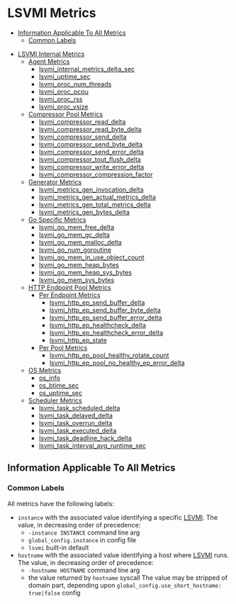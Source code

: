 # LSVMI Metrics

<!-- TOC tocDepth:2..4 chapterDepth:2..6 -->

- [Information Applicable To All Metrics](#information-applicable-to-all-metrics)
  - [Common Labels](#common-labels)

<!-- /TOC -->

<!-- internal_metrics.md -->
- [LSVMI Internal Metrics](internal_metrics.md#lsvmi-internal-metrics)
  - [Agent Metrics](internal_metrics.md#agent-metrics)
    - [lsvmi_internal_metrics_delta_sec](internal_metrics.md#lsvmi_internal_metrics_delta_sec)
    - [lsvmi_uptime_sec](internal_metrics.md#lsvmi_uptime_sec)
    - [lsvmi_proc_num_threads](internal_metrics.md#lsvmi_proc_num_threads)
    - [lsvmi_proc_pcpu](internal_metrics.md#lsvmi_proc_pcpu)
    - [lsvmi_proc_rss](internal_metrics.md#lsvmi_proc_rss)
    - [lsvmi_proc_vsize](internal_metrics.md#lsvmi_proc_vsize)
  - [Compressor Pool Metrics](internal_metrics.md#compressor-pool-metrics)
    - [lsvmi_compressor_read_delta](internal_metrics.md#lsvmi_compressor_read_delta)
    - [lsvmi_compressor_read_byte_delta](internal_metrics.md#lsvmi_compressor_read_byte_delta)
    - [lsvmi_compressor_send_delta](internal_metrics.md#lsvmi_compressor_send_delta)
    - [lsvmi_compressor_send_byte_delta](internal_metrics.md#lsvmi_compressor_send_byte_delta)
    - [lsvmi_compressor_send_error_delta](internal_metrics.md#lsvmi_compressor_send_error_delta)
    - [lsvmi_compressor_tout_flush_delta](internal_metrics.md#lsvmi_compressor_tout_flush_delta)
    - [lsvmi_compressor_write_error_delta](internal_metrics.md#lsvmi_compressor_write_error_delta)
    - [lsvmi_compressor_compression_factor](internal_metrics.md#lsvmi_compressor_compression_factor)
  - [Generator Metrics](internal_metrics.md#generator-metrics)
    - [lsvmi_metrics_gen_invocation_delta](internal_metrics.md#lsvmi_metrics_gen_invocation_delta)
    - [lsvmi_metrics_gen_actual_metrics_delta](internal_metrics.md#lsvmi_metrics_gen_actual_metrics_delta)
    - [lsvmi_metrics_gen_total_metrics_delta](internal_metrics.md#lsvmi_metrics_gen_total_metrics_delta)
    - [lsvmi_metrics_gen_bytes_delta](internal_metrics.md#lsvmi_metrics_gen_bytes_delta)
  - [Go Specific Metrics](internal_metrics.md#go-specific-metrics)
    - [lsvmi_go_mem_free_delta](internal_metrics.md#lsvmi_go_mem_free_delta)
    - [lsvmi_go_mem_gc_delta](internal_metrics.md#lsvmi_go_mem_gc_delta)
    - [lsvmi_go_mem_malloc_delta](internal_metrics.md#lsvmi_go_mem_malloc_delta)
    - [lsvmi_go_num_goroutine](internal_metrics.md#lsvmi_go_num_goroutine)
    - [lsvmi_go_mem_in_use_object_count](internal_metrics.md#lsvmi_go_mem_in_use_object_count)
    - [lsvmi_go_mem_heap_bytes](internal_metrics.md#lsvmi_go_mem_heap_bytes)
    - [lsvmi_go_mem_heap_sys_bytes](internal_metrics.md#lsvmi_go_mem_heap_sys_bytes)
    - [lsvmi_go_mem_sys_bytes](internal_metrics.md#lsvmi_go_mem_sys_bytes)
  - [HTTP Endpoint Pool Metrics](internal_metrics.md#http-endpoint-pool-metrics)
    - [Per Endpoint Metrics](internal_metrics.md#per-endpoint-metrics)
      - [lsvmi_http_ep_send_buffer_delta](internal_metrics.md#lsvmi_http_ep_send_buffer_delta)
      - [lsvmi_http_ep_send_buffer_byte_delta](internal_metrics.md#lsvmi_http_ep_send_buffer_byte_delta)
      - [lsvmi_http_ep_send_buffer_error_delta](internal_metrics.md#lsvmi_http_ep_send_buffer_error_delta)
      - [lsvmi_http_ep_healthcheck_delta](internal_metrics.md#lsvmi_http_ep_healthcheck_delta)
      - [lsvmi_http_ep_healthcheck_error_delta](internal_metrics.md#lsvmi_http_ep_healthcheck_error_delta)
      - [lsvmi_http_ep_state](internal_metrics.md#lsvmi_http_ep_state)
    - [Per Pool Metrics](internal_metrics.md#per-pool-metrics)
      - [lsvmi_http_ep_pool_healthy_rotate_count](internal_metrics.md#lsvmi_http_ep_pool_healthy_rotate_count)
      - [lsvmi_http_ep_pool_no_healthy_ep_error_delta](internal_metrics.md#lsvmi_http_ep_pool_no_healthy_ep_error_delta)
  - [OS Metrics](internal_metrics.md#os-metrics)
    - [os_info](internal_metrics.md#os_info)
    - [os_btime_sec](internal_metrics.md#os_btime_sec)
    - [os_uptime_sec](internal_metrics.md#os_uptime_sec)
  - [Scheduler Metrics](internal_metrics.md#scheduler-metrics)
    - [lsvmi_task_scheduled_delta](internal_metrics.md#lsvmi_task_scheduled_delta)
    - [lsvmi_task_delayed_delta](internal_metrics.md#lsvmi_task_delayed_delta)
    - [lsvmi_task_overrun_delta](internal_metrics.md#lsvmi_task_overrun_delta)
    - [lsvmi_task_executed_delta](internal_metrics.md#lsvmi_task_executed_delta)
    - [lsvmi_task_deadline_hack_delta](internal_metrics.md#lsvmi_task_deadline_hack_delta)
    - [lsvmi_task_interval_avg_runtime_sec](internal_metrics.md#lsvmi_task_interval_avg_runtime_sec)

## Information Applicable To All Metrics

### Common Labels

All metrics have the following labels:

- `instance` with the associated value identifying a specific [LSVMI](../README.md). The value, in decreasing order of precedence:
  - `-instance INSTANCE` command line arg
  - `global_config.instance` in config file
  - `lsvmi` built-in default
- `hostname` with the associated value identifying a host where [LSVMI](../README.md) runs. The value, in decreasing order of precedence:
  - `-hostname HOSTNAME` command line arg
  - the value returned by `hostname` syscall
  The value may be stripped of domain part, depending upon `global_config.use_short_hostname: true|false` config
